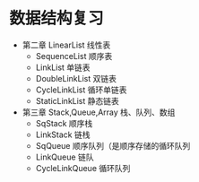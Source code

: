 # 数据结构复习

- 第二章 LinearList 线性表
  - SequenceList 顺序表
  - LinkList 单链表
  - DoubleLinkList 双链表
  - CycleLinkList 循环单链表
  - StaticLinkList 静态链表
- 第三章 Stack,Queue,Array 栈、队列、数组
  - SqStack 顺序栈
  - LinkStack 链栈
  - SqQueue 顺序队列（是顺序存储的循环队列
  - LinkQueue 链队
  - CycleLinkQueue 循环队列
